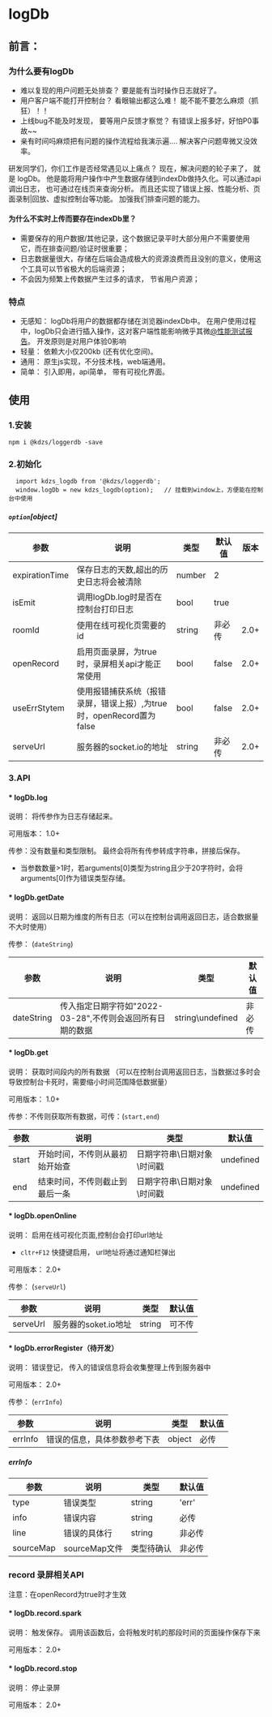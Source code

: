 # logDb
## 前言：
### 为什么要有logDb
  * 难以复现的用户问题无处排查？  要是能有当时操作日志就好了。
  * 用户客户端不能打开控制台？ 看眼输出都这么难！  能不能不要怎么麻烦（抓狂）！！
  * 上线bug不能及时发现， 要等用户反馈才察觉？  有错误上报多好，好怕P0事故~~
  * 亲有时间吗麻烦把有问题的操作流程给我演示遍.... 解决客户问题卑微又没效率。

研发同学们，你们工作是否经常遇见以上痛点？   现在，解决问题的轮子来了， 就是 logDb。  他是能将用户操作中产生数据存储到indexDb做持久化。可以通过api调出日志， 也可通过在线页来查询分析。   而且还实现了错误上报、性能分析、页面录制|回放、虚拟控制台等功能。  加强我们排查问题的能力。  

#### 为什么不实时上传而要存在indexDb里？

* 需要保存的用户数据/其他记录，这个数据记录平时大部分用户不需要使用它，而在排查问题/验证时很重要；
* 日志数据量很大，存储在后端会造成极大的资源浪费而且没别的意义，使用这个工具可以节省极大的后端资源；
* 不会因为频繁上传数据产生过多的请求， 节省用户资源；

### 特点
  * 无感知： logDb将用户的数据都存储在浏览器indexDb中。  在用户使用过程中，logDb只会进行插入操作，这对客户端性能影响微乎其微[@性能测试报告](https://gykj.yuque.com/docs/share/161c41f4-4b27-4d97-a41d-e7c6f2b3bc0a)。 开发原则是对用户体验0影响
  * 轻量： 依赖大小仅200kb (还有优化空间)。
  * 通用： 原生js实现，不分技术栈，web端通用。
  * 简单： 引入即用，api简单， 带有可视化界面。

## 使用
### 1.安装
```
npm i @kdzs/loggerdb -save
```
### 2.初始化
```
  import kdzs_logdb from '@kdzs/loggerdb';
  window.logDb = new kdzs_logdb(option);   // 挂载到window上，方便能在控制台中使用
```
##### `option`[object]

|参数|说明|类型|默认值|版本|
|  ----  | ----  | ----  | ----  | ----  |
|expirationTime|保存日志的天数,超出的历史日志将会被清除|number|2||
|isEmit|调用logDb.log时是否在控制台打印日志|bool|true||
|roomId|使用在线可视化页需要的id|string|非必传|2.0+|
|openRecord|启用页面录屏，为true时，录屏相关api才能正常使用|bool|false|2.0+|
|useErrStytem|使用报错捕获系统（报错录屏，错误上报）,为true时，openRecord置为false|bool|false|2.0+|
|serveUrl|服务器的socket.io的地址|string|非必传|2.0+|

<!-- |consoleReplace|使用console来记录日志，  该选项为true时，isEmit会置为false|bool|false|2.0+| -->


### 3.API
 ####  * logDb.log

说明： 将传参作为日志存储起来。 

可用版本： 1.0+

传参：没有数量和类型限制。 最终会将所有传参转成字符串，拼接后保存。  
* 当参数数量>1时，若arguments[0]类型为string且少于20字符时，会将arguments[0]作为错误类型存储。

 ####  * logDb.getDate

说明： 返回以日期为维度的所有日志（可以在控制台调用返回日志，适合数据量不大时使用）

传参： (`dateString`)

|参数|说明|类型|默认值|
|  ----  | ----  | ----  | ----  |
|dateString|传入指定日期字符如"2022-03-28",不传则会返回所有日期的数据|string\undefined|非必传|

####  * logDb.get

说明： 获取时间段内的所有数据 （可以在控制台调用返回日志，当数据过多时会导致控制台卡死时，需要缩小时间范围降低数据量）

可用版本： 1.0+

传参：不传则获取所有数据，可传：(`start,end`)    

|参数|说明|类型|默认值|
|  ----  | ----  | ----  | ----  |
|start|开始时间，不传则从最初始开始查|日期字符串\日期对象\时间戳|undefined|
|end|结束时间，不传则截止到最后一条|日期字符串\日期对象\时间戳|undefined|

####  * logDb.openOnline

说明： 启用在线可视化页面,控制台会打印url地址

* `cltr+F12` 快捷键启用， url地址将通过通知栏弹出
<!-- * `cltr+F11` 快捷键启用， url地址将通过alert输出 -->

可用版本： 2.0+

传参： (`serveUrl`)

|参数|说明|类型|默认值|
|  ----  | ----  | ----  | ----  |
|serveUrl|服务器的soket.io地址|string|可不传|

#### * logDb.errorRegister（待开发）

说明： 错误登记，  传入的错误信息将会收集整理上传到服务器中

可用版本： 2.0+

传参： (`errInfo`)

|参数|说明|类型|默认值|
|  ----  | ----  | ----  | ----  |
|errInfo|错误的信息，具体参数参考下表|object|必传|

##### errInfo

|参数|说明|类型|默认值|
|  ----  | ----  | ----  | ----  |
|type|错误类型|string|'err'|
|info|错误内容|string|必传|
|line|错误的具体行|string|非必传|
|sourceMap|sourceMap文件|类型待确认|非必传|




### record 录屏相关API

注意：在openRecord为true时才生效

#### * logDb.record.spark

说明： 触发保存。 调用该函数后，会将触发时机的那段时间的页面操作保存下来

可用版本： 2.0+

#### * logDb.record.stop

说明： 停止录屏

可用版本： 2.0+
<!--
传参： (`beforeTime`,`afterTime`)

|参数|说明|类型|默认值|
|  ----  | ----  | ----  | ----  |
|beforeTime|触发函数前的录制时间|number|10|
|afterTime|触发函数后的录制时间|number|2|

-->
<!--
#### * logDb.recordStart与logDb.recordEnd

说明： 两个函数配合使用，   recordStart开始录屏，recordEnd结束录屏，期间的屏幕操作会被保存下来

可用版本： 2.0+

传参：没有参数
-->


